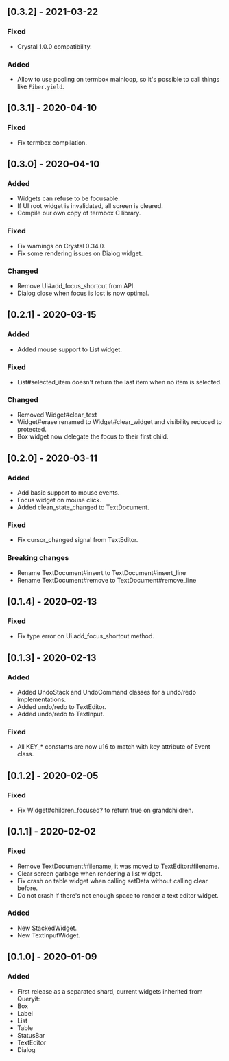 ## [0.3.2] - 2021-03-22
### Fixed
- Crystal 1.0.0 compatibility.
### Added
- Allow to use pooling on termbox mainloop, so it's possible to call things like `Fiber.yield`.

## [0.3.1] - 2020-04-10
### Fixed
- Fix termbox compilation.

## [0.3.0] - 2020-04-10
### Added
- Widgets can refuse to be focusable.
- If UI root widget is invalidated, all screen is cleared.
- Compile our own copy of termbox C library.

### Fixed
- Fix warnings on Crystal 0.34.0.
- Fix some rendering issues on Dialog widget.

### Changed
- Remove Ui#add_focus_shortcut from API.
- Dialog close when focus is lost is now optimal.

## [0.2.1] - 2020-03-15
### Added
- Added mouse support to List widget.

### Fixed
- List#selected_item doesn't return the last item when no item is selected.

### Changed
- Removed Widget#clear_text
- Widget#erase renamed to Widget#clear_widget and visibility reduced to protected.
- Box widget now delegate the focus to their first child.

## [0.2.0] - 2020-03-11
### Added
- Add basic support to mouse events.
- Focus widget on mouse click.
- Added clean_state_changed to TextDocument.

### Fixed
- Fix cursor_changed signal from TextEditor.

### Breaking changes
- Rename TextDocument#insert to TextDocument#insert_line
- Rename TextDocument#remove to TextDocument#remove_line

## [0.1.4] - 2020-02-13
### Fixed
- Fix type error on Ui.add_focus_shortcut method.

## [0.1.3] - 2020-02-13
### Added
- Added UndoStack and UndoCommand classes for a undo/redo implementations.
- Added undo/redo to TextEditor.
- Added undo/redo to TextInput.

### Fixed
- All KEY_* constants are now u16 to match with key attribute of Event class.

## [0.1.2] - 2020-02-05
### Fixed
- Fix Widget#children_focused? to return true on grandchildren.

## [0.1.1] - 2020-02-02
### Fixed
- Remove TextDocument#filename, it was moved to TextEditor#filename.
- Clear screen garbage when rendering a list widget.
- Fix crash on table widget when calling setData without calling clear before.
- Do not crash if there's not enough space to render a text editor widget.

### Added
- New StackedWidget.
- New TextInputWidget.

## [0.1.0] - 2020-01-09
### Added
- First release as a separated shard, current widgets inherited from Queryit:
 - Box
 - Label
 - List
 - Table
 - StatusBar
 - TextEditor
 - Dialog
